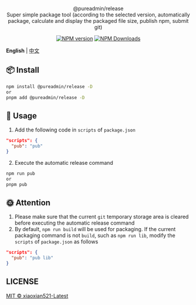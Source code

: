 <p align="center">
@pureadmin/release  
<br />
Super simple package tool (according to the selected version, automatically package, calculate and display the packaged file size, publish npm, submit git)
</p>

<p align="center">
<a href="https://www.npmjs.com/package/@pureadmin/release" target="__blank"><img src="https://img.shields.io/npm/v/@pureadmin/release?color=a1b858&label=" alt="NPM version"></a>
<a href="https://www.npmjs.com/package/@pureadmin/release" target="__blank"><img alt="NPM Downloads" src="https://img.shields.io/npm/dm/@pureadmin/release?color=50a36f&label="></a>
</p>

**English** | [中文](./README.md)

## 📦 Install

```bash
npm install @pureadmin/release -D
or
pnpm add @pureadmin/release -D
```

## 🦄 Usage

1. Add the following code in `scripts` of `package.json`

```json
"scripts": {
  "pub": "pub"
}
```

2. Execute the automatic release command

```bash
npm run pub
or
pnpm pub
```

## 🌞 Attention

1. Please make sure that the current `git` temporary storage area is cleared before executing the automatic release command
2. By default, `npm run build` will be used for packaging. If the current packaging command is not `build`, such as `npm run lib`, modify the `scripts` of `package.json` as follows

```json
"scripts": {
  "pub": "pub lib"
}
```

## LICENSE

[MIT © xiaoxian521-Latest](./LICENSE)
